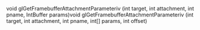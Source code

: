 void glGetFramebufferAttachmentParameteriv (int target, int attachment, int pname, IntBuffer params)void glGetFramebufferAttachmentParameteriv (int target, int attachment, int pname, int[] params, int offset)